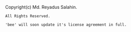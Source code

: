 Copyright(c) Md. Reyadus Salahin.  

`All Rights Reserved.`  

`'bee' will soon update it's license agreement in full.`